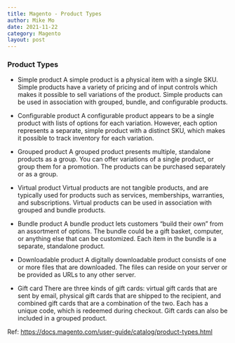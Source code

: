 ```yaml
---
title: Magento - Product Types
author: Mike Mo
date: 2021-11-22
category: Magento
layout: post
---
```


### Product Types

- Simple product
A simple product is a physical item with a single SKU. Simple products have a variety of pricing and of input controls which makes it possible to sell variations of the product. Simple products can be used in association with grouped, bundle, and configurable products.

- Configurable product
A configurable product appears to be a single product with lists of options for each variation. However, each option represents a separate, simple product with a distinct SKU, which makes it possible to track inventory for each variation.

- Grouped product
A grouped product presents multiple, standalone products as a group. You can offer variations of a single product, or group them for a promotion. The products can be purchased separately or as a group.

- Virtual product
Virtual products are not tangible products, and are typically used for products such as services, memberships, warranties, and subscriptions. Virtual products can be used in association with grouped and bundle products.

- Bundle product
A bundle product lets customers “build their own” from an assortment of options. The bundle could be a gift basket, computer, or anything else that can be customized. Each item in the bundle is a separate, standalone product.

- Downloadable product
A digitally downloadable product consists of one or more files that are downloaded. The files can reside on your server or be provided as URLs to any other server.

- Gift card
There are three kinds of gift cards: virtual gift cards that are sent by email, physical gift cards that are shipped to the recipient, and combined gift cards that are a combination of the two. Each has a unique code, which is redeemed during checkout. Gift cards can also be included in a grouped product.


Ref: https://docs.magento.com/user-guide/catalog/product-types.html

